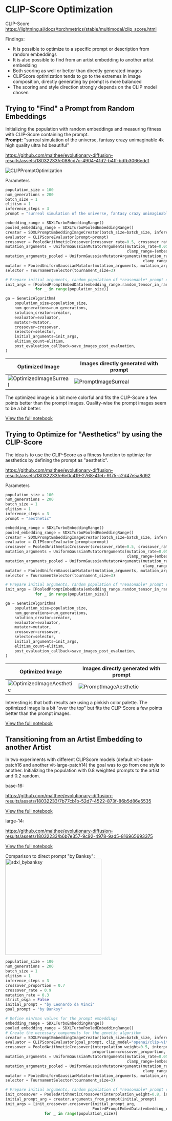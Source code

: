 # CLIP-Score Optimization
CLIP-Score https://lightning.ai/docs/torchmetrics/stable/multimodal/clip_score.html

Findings:  
* It is possible to optimize to a specific prompt or description from random embeddings
* It is also possible to find from an artist embedding to another artist embedding
* Both scoring as well or better than directly generated images
* CLIPScore optimization tends to go to the extremes in image composition, directly generating by prompt is more balanced
* The scoring and style direction strongly depends on the CLIP model chosen

## Trying to "Find" a Prompt from Random Embeddings
Initializing the population with random embeddings and measuring fitness with CLIP-Score containing the prompt.  
**Prompt:** "surreal simulation of the universe, fantasy crazy unimaginable 4k high quality ultra hd beautiful"

https://github.com/malthee/evolutionary-diffusion-results/assets/18032233/e088cd7c-4904-41d2-b4ff-bdfb3066edc1

![CLIPPromptOptimization](./ga_100gen_200pop_surreal.png)

Parameters
```python
population_size = 100
num_generations = 200
batch_size = 1
elitism = 1
inference_steps = 3
prompt = "surreal simulation of the universe, fantasy crazy unimaginable 4k high quality ultra hd beautiful"

embedding_range = SDXLTurboEmbeddingRange()
pooled_embedding_range = SDXLTurboPooledEmbeddingRange()
creator = SDXLPromptEmbeddingImageCreator(batch_size=batch_size, inference_steps=inference_steps)
evaluator = CLIPScoreEvaluator(prompt=prompt) 
crossover = PooledArithmeticCrossover(crossover_rate=0.5, crossover_rate_pooled=0.5)
mutation_arguments = UniformGaussianMutatorArguments(mutation_rate=0.05, mutation_strength=3, 
                                                     clamp_range=(embedding_range.minimum, embedding_range.maximum)) 
mutation_arguments_pooled = UniformGaussianMutatorArguments(mutation_rate=0.05, mutation_strength=0.7, 
                                                            clamp_range=(pooled_embedding_range.minimum, pooled_embedding_range.maximum))
mutator = PooledUniformGaussianMutator(mutation_arguments, mutation_arguments_pooled)
selector = TournamentSelector(tournament_size=3)

# Prepare initial arguments, random population of *reasonable* prompt embeddings
init_args = [PooledPromptEmbedData(embedding_range.random_tensor_in_range(), pooled_embedding_range.random_tensor_in_range()) 
             for _ in range(population_size)]

ga = GeneticAlgorithm(
    population_size=population_size,
    num_generations=num_generations,
    solution_creator=creator,
    evaluator=evaluator,
    mutator=mutator,
    crossover=crossover,
    selector=selector,
    initial_arguments=init_args,
    elitism_count=elitism,
    post_evaluation_callback=save_images_post_evaluation,
)
```

| Optimized Image | Images directly generated with prompt |
| --- | --- |
| ![OptimizedImageSurreal](./surreal_result.png) | ![PromptImageSurreal](./surreal_comparison.png) |

The optimized image is a bit more colorful and fits the CLIP-Score a few points better than the prompt images. Quality-wise the prompt images seem to be a bit better.

[View the full notebook](./ga_100gen_200pop_surreal.ipynb)

## Trying to Optimize for "Aesthetics" by using the CLIP-Score
The idea is to use the CLIP-Score as a fitness function to optimize for aesthetics by defining the prompt as "aesthetic".

https://github.com/malthee/evolutionary-diffusion-results/assets/18032233/e6e0c419-2768-41eb-9f75-c2d47e5a8d92

Parameters
```python
population_size = 100
num_generations = 200
batch_size = 1
elitism = 1
inference_steps = 3
prompt = "aesthetic"

embedding_range = SDXLTurboEmbeddingRange()
pooled_embedding_range = SDXLTurboPooledEmbeddingRange()
creator = SDXLPromptEmbeddingImageCreator(batch_size=batch_size, inference_steps=inference_steps)
evaluator = CLIPScoreEvaluator(prompt=prompt) 
crossover = PooledArithmeticCrossover(crossover_rate=0.5, crossover_rate_pooled=0.5)
mutation_arguments = UniformGaussianMutatorArguments(mutation_rate=0.05, mutation_strength=3, 
                                                     clamp_range=(embedding_range.minimum, embedding_range.maximum)) 
mutation_arguments_pooled = UniformGaussianMutatorArguments(mutation_rate=0.05, mutation_strength=0.7, 
                                                            clamp_range=(pooled_embedding_range.minimum, pooled_embedding_range.maximum))
mutator = PooledUniformGaussianMutator(mutation_arguments, mutation_arguments_pooled)
selector = TournamentSelector(tournament_size=3)

# Prepare initial arguments, random population of *reasonable* prompt embeddings
init_args = [PooledPromptEmbedData(embedding_range.random_tensor_in_range(), pooled_embedding_range.random_tensor_in_range()) 
             for _ in range(population_size)]

ga = GeneticAlgorithm(
    population_size=population_size,
    num_generations=num_generations,
    solution_creator=creator,
    evaluator=evaluator,
    mutator=mutator,
    crossover=crossover,
    selector=selector,
    initial_arguments=init_args,
    elitism_count=elitism,
    post_evaluation_callback=save_images_post_evaluation,
)
```

| Optimized Image | Images directly generated with prompt |
| --- | --- |
| ![OptimizedImageAesthetic](./ga_100gen_200pop_aesthetics.png) | ![PromptImageAesthetic](./aesthetics_comparison.png) |

Interesting is that both results are using a pinkish color palette. The optimized image is a bit "over the top" but fits the CLIP-Score a few points better than the prompt images.

[View the full notebook](./ga_100gen_200pop_aesthetics.ipynb)

## Transitioning from an Artist Embedding to another Artist
In two experiments with different CLIPScore models (default vit-base-patch16 and another vit-large-patch14) the goal was to go from one style to another. Initializing the population with 0.8 weighted prompts to the artist and 0.2 random.

base-16:  

https://github.com/malthee/evolutionary-diffusion-results/assets/18032233/7b77cb1b-52d7-4522-873f-86b5d86e5535

[View the full notebook](./davinci_banksy_vit14.ipynb)

large-14:  

https://github.com/malthee/evolutionary-diffusion-results/assets/18032233/b6b7e357-9c92-4978-9ad5-816965693375

[View the full notebook](./davinci_banksy_vit14.ipynb)

Comparison to direct prompt "by Banksy":  
<img width="300" alt="sdxl_bybanksy" src="https://github.com/malthee/evolutionary-diffusion-results/assets/18032233/c4f58057-c10c-46d1-a60e-8562c0025a3a">


```python
population_size = 100
num_generations = 200
batch_size = 1
elitism = 1
inference_steps = 3
crossover_proportion = 0.7
crossover_rate = 0.9
mutation_rate = 0.3
strict_osga = False
initial_prompt = "by Leonardo da Vinci"
goal_prompt = "by Banksy"

# Define min/max values for the prompt embeddings
embedding_range = SDXLTurboEmbeddingRange()
pooled_embedding_range = SDXLTurboPooledEmbeddingRange()
# Create the necessary components for the genetic algorithm
creator = SDXLPromptEmbeddingImageCreator(batch_size=batch_size, inference_steps=inference_steps)
evaluator = CLIPScoreEvaluator(goal_prompt, clip_model="openai/clip-vit-large-patch14") # Clip model differs between experiments
crossover = PooledArithmeticCrossover(interpolation_weight=0.5, interpolation_weight_pooled=0.5, 
                                      proportion=crossover_proportion, proportion_pooled=crossover_proportion)
mutation_arguments = UniformGaussianMutatorArguments(mutation_rate=0.05, mutation_strength=3, 
                                                     clamp_range=(embedding_range.minimum, embedding_range.maximum)) 
mutation_arguments_pooled = UniformGaussianMutatorArguments(mutation_rate=0.05, mutation_strength=0.7, 
                                                            clamp_range=(pooled_embedding_range.minimum, pooled_embedding_range.maximum))
mutator = PooledUniformGaussianMutator(mutation_arguments, mutation_arguments_pooled)
selector = TournamentSelector(tournament_size=3)

# Prepare initial arguments, random population of *reasonable* prompt embeddings mixed with the initial prompt
init_crossover = PooledArithmeticCrossover(interpolation_weight=0.8, interpolation_weight_pooled=0.8)
initial_prompt_arg = creator.arguments_from_prompt(initial_prompt) 
init_args = [init_crossover.crossover(initial_prompt_arg,  
                                      PooledPromptEmbedData(embedding_range.random_tensor_in_range(), pooled_embedding_range.random_tensor_in_range())) 
                 for _ in range(population_size)]
```
